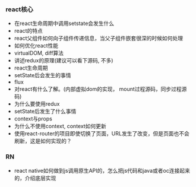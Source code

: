 ### react核心

* 在react生命周期中调用setstate会发生什么
* react的特点
* react父组件如何向子组件传递信息，当父子组件嵌套很深的时候如何处理
* 如何优化react性能
* virtualDOM, diff算法
* 讲述redux的原理(建议可以看下源码, 不多)
* react生命周期
* setState后会发生的事情
* flux
* 对react有什么了解。(内部虚拟dom的实现， mount过程源码，同步过程源码)
* 为什么要使用redux
* setState后发生了什么事情
* context与props
* 为什么不使用context, context如何更新
* 使用react-router的项目即使切换了页面，URL发生了改变，但是页面也不会刷新，这是如何实现的？

### RN

* react native如何做到js调用原生API的，怎么把js代码和java或者oc连接起来的，介绍底层实现
